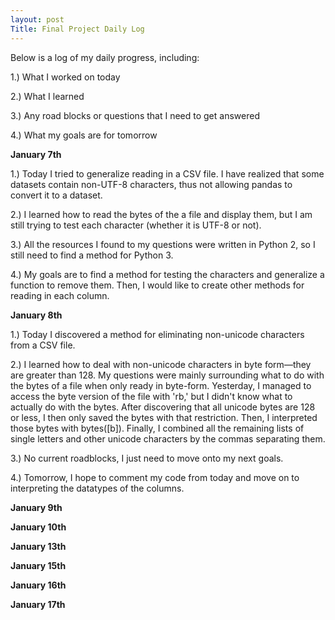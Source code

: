 ```yaml
---
layout: post
Title: Final Project Daily Log
---
```


Below is a log of my daily progress, including:

1.) What I worked on today

2.) What I learned

3.) Any road blocks or questions that I need to get answered

4.) What my goals are for tomorrow

**January 7th**

1.) Today I tried to generalize reading in a CSV file. I have realized that some datasets contain non-UTF-8 characters, thus not allowing pandas to convert it to a dataset.

2.) I learned how to read the bytes of the a file and display them, but I am still trying to test each character (whether it is UTF-8 or not).

3.) All the resources I found to my questions were written in Python 2, so I still need to find a method for Python 3.

4.) My goals are to find a method for testing the characters and generalize a function to remove them. Then, I would like to create other methods for reading in each column.

**January 8th**

1.) Today I discovered a method for eliminating non-unicode characters from a CSV file.

2.) I learned how to deal with non-unicode characters in byte form—they are greater than 128. My questions were mainly surrounding what to do with the bytes of a file when only ready in byte-form. Yesterday, I managed to access the byte version of the file with 'rb,' but I didn't know what to actually do with the bytes. After discovering that all unicode bytes are 128 or less, I then only saved the bytes with that restriction. Then, I interpreted those bytes with bytes([b]). Finally, I combined all the remaining lists of single letters and other unicode characters by the commas separating them.

3.) No current roadblocks, I just need to move onto my next goals.

4.) Tomorrow, I hope to comment my code from today and move on to interpreting the datatypes of the columns.

**January 9th**

**January 10th**

**January 13th**

**January 15th**

**January 16th**

**January 17th**